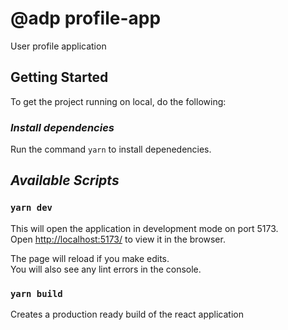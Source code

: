 # @adp profile-app

User profile application

## Getting Started

To get the project running on local, do the following:

### _Install dependencies_

Run the command `yarn` to install depenedencies.

## _Available Scripts_

### `yarn dev`

This will open the application in development mode on port 5173.\
Open [http://localhost:5173/](http://localhost:5173/) to view it in the browser.

The page will reload if you make edits.\
You will also see any lint errors in the console.

### `yarn build`

Creates a production ready build of the react application